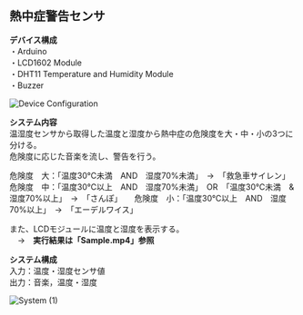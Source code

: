 ## 熱中症警告センサ
**デバイス構成**  
・Arduino  
・LCD1602 Module  
・DHT11 Temperature and Humidity Module  
・Buzzer  
  
![Device Configuration](https://user-images.githubusercontent.com/66660848/170662190-ddf10757-ad6d-423a-a293-ad1b4c638184.jpg)
  
  
**システム内容**  
温湿度センサから取得した温度と湿度から熱中症の危険度を大・中・小の3つに分ける。  
危険度に応じた音楽を流し、警告を行う。  
  
危険度　大：「温度30℃未満　AND　湿度70%未満」　→　「救急車サイレン」  
危険度　中：「温度30℃以上　AND　湿度70%未満」　OR　「温度30℃未満　&　湿度70%以上」　→　「さんぽ」  　
危険度　小：「温度30℃以上　AND　湿度70%以上」　→　「エーデルワイス」  
  
また、LCDモジュールに温度と湿度を表示する。  
　→　**実行結果は「Sample.mp4」参照**  
  
  
**システム構成**  
入力：温度・湿度センサ値  
出力：音楽，温度・湿度  
  
  
![System (1)](https://user-images.githubusercontent.com/66660848/170661928-8398f573-ef97-4bac-9994-b16ba4dad3b1.jpg)
